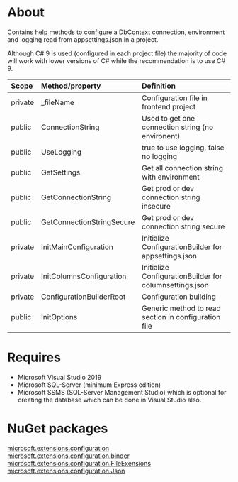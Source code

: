 ﻿# About

Contains help methods to configure a DbContext connection, environment and logging read from appsettings.json in a project.

Although C# 9 is used (configured in each project file) the majority of code will work with lower versions of C# while the recommendation is to use C# 9.

|Scope|Method/property   |Definition   |
| :---         |  :---  | :--- |
|private|_fileName   |Configuration file in frontend project   |
|public|ConnectionString   | Used to get one connection string (no environent)   |
|public|UseLogging   |true to use logging, false no logging   |
|public|GetSettings   |Get all connection string with environment   |
|public|GetConnectionString   |Get prod or dev connection string insecure   |
|public|GetConnectionStringSecure   |Get prod or dev connection string secure   |
|private|InitMainConfiguration   |Initialize ConfigurationBuilder for appsettings.json   |
|private|InitColumnsConfiguration   |Initialize ConfigurationBuilder for columnsettings.json   |
|private|ConfigurationBuilderRoot   |Configuration building   |
|public|InitOptions   |Generic method to read section in configuration file   |

# Requires
- Microsoft Visual Studio 2019
- Microsoft SQL-Server (minimum Express edition)
- Microsoft SSMS (SQL-Server Management Studio) which is optional for creating the database which can be done in Visual Studio also.

# NuGet packages 

[microsoft.extensions.configuration](https://www.nuget.org/packages/Microsoft.Extensions.Configuration/) <br/>
[microsoft.extensions.configuration.binder](https://www.nuget.org/packages/Microsoft.Extensions.Configuration.Binder/)<br/>
[microsoft.extensions.configuration.FileExensions](https://www.nuget.org/packages/Microsoft.Extensions.Configuration.FileExtensions/)<br/>
[microsoft.extensions.configuration.Json](https://www.nuget.org/packages/Microsoft.Extensions.Configuration.Json/)
